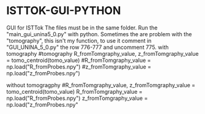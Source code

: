 # ISTTOK-GUI-PYTHON
GUI for ISTTok 
The files must be in the same folder.
Run the "main_gui_unina5_0.py" with python.
Sometimes the are problem with the "tomography", this isn't my function, to use it comment in "GUI_UNINA_5_0.py" the row 776-777 and uncomment 775.
  with tomography
  #tomography
            R_fromTomgraphy_value, z_fromTomgraphy_value = tomo_centroid(tomo_value)
            #R_fromTomgraphy_value = np.load("R_fromProbes.npy")
            #z_fromTomgraphy_value = np.load("z_fromProbes.npy")
            
  without tomogragphy
            #R_fromTomgraphy_value, z_fromTomgraphy_value = tomo_centroid(tomo_value)
            R_fromTomgraphy_value = np.load("R_fromProbes.npy")
            z_fromTomgraphy_value = np.load("z_fromProbes.npy"
